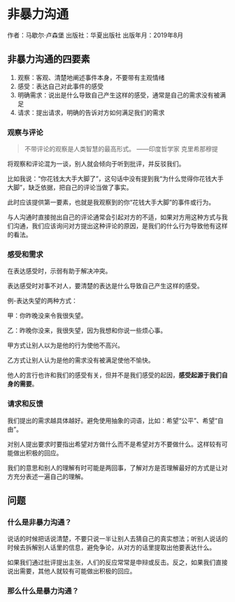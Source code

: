# 非暴力沟通

作者：马歇尔·卢森堡
出版社：华夏出版社
出版年月：2019年8月


## 非暴力沟通的四要素

1. 观察：客观、清楚地阐述事件本身，不要带有主观情绪
2. 感受：表达自己对此事件的感受
3. 明确需求：说出是什么导致自己产生这样的感受，通常是自己的需求没有被满足
4. 请求：提出请求，明确的告诉对方如何满足我们的需求

### 观察与评论

>  不带评论的观察是人类智慧的最高形式。	——印度哲学家 克里希那穆提

将观察和评论混为一谈，别人就会倾向于听到批评，并反驳我们。

比如我说：“你花钱太大手大脚了”，这句话中没有提到我“为什么觉得你花钱大手大脚”，缺乏依据，把自己的评论当做了事实。

此时应该提供第一要素，也就是我观察到的你“花钱大手大脚”的事件或行为。

与人沟通时直接抛出自己的评论通常会引起对方的不适，如果对方用这种方式与我们沟通，我们应该询问对方提出这种评论的原因，是我们的什么行为导致他有这样的看法。

### 感受和需求

在表达感受时，示弱有助于解决冲突。

表达感受时对事不对人，要清楚的表达是什么导致自己产生这样的感受。

例-表达失望的两种方式：

甲：你昨晚没来令我很失望。

乙：昨晚你没来，我很失望，因为我想和你说一些烦心事。

甲方式让别人以为是他的行为使他不高兴。

乙方式让别人认为是他的需求没有被满足使他不愉快。

他人的言行也许和我们的感受有关，但并不是我们感受的起因，**感受起源于我们自身的需要**。

### 请求和反馈

我们提出的需求越具体越好。避免使用抽象的词语，比如：希望“公平”、希望“自由”。

对别人提出要求时要指出希望对方做什么而不是希望对方不要做什么。这样较有可能做出积极的回应。

我们的意思和别人的理解有时可能是两回事，了解对方是否理解最好的方式是让对方充分表述一遍自己的理解。

## 问题

### 什么是非暴力沟通？

说话的时候把话说清楚，不要只说一半让别人去猜自己的真实想法；听别人说话的时候去拆解别人话里的信息，避免争论，从对方的话里提取出他要表达什么。

如果我们通过批评提出主张，人们的反应常常是申辩或反击。反之，如果我们直接说出需要，其他人就较有可能做出积极的回应。

### 那么什么是暴力沟通？
